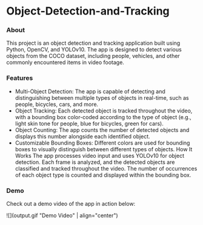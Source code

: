 # Object-Detection-and-Tracking
### About
This project is an object detection and tracking application built using Python, OpenCV, and YOLOv10. The app is designed to detect various objects from the COCO dataset, including people, vehicles, and other commonly encountered items in video footage.

### Features
- Multi-Object Detection: The app is capable of detecting and distinguishing between multiple types of objects in real-time, such as people, bicycles, cars, and more.
- Object Tracking: Each detected object is tracked throughout the video, with a bounding box color-coded according to the type of object (e.g., light skin tone for people, blue for bicycles, green for cars).
- Object Counting: The app counts the number of detected objects and displays this number alongside each identified object.
- Customizable Bounding Boxes: Different colors are used for bounding boxes to visually distinguish between different types of objects.
How It Works
The app processes video input and uses YOLOv10 for object detection. Each frame is analyzed, and the detected objects are classified and tracked throughout the video. The number of occurrences of each object type is counted and displayed within the bounding box.

### Demo
Check out a demo video of the app in action below:

![](output.gif "Demo Video" | align="center")